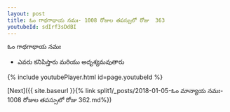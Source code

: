 ```yaml
---
layout: post
title: ఓం గాథగాథాయ నమః- 1008 రోజుల తపస్సులో రోజు  363
youtubeId: sdIrf3sDdBI
---
```

 
 
 ఓం గాథగాథాయ నమః  
 
 -  ఎవరు కనిపిస్తారు మరియు అదృశ్యమవుతారు 
 
  
 
  
 
 
 
 
 
 


{% include youtubePlayer.html id=page.youtubeId %}
 
[Next]({{ site.baseurl }}{% link  split1/_posts/2018-01-05-ఓం మాన్యాయ నమః- 1008 రోజుల తపస్సులో రోజు  362.md%})
 
